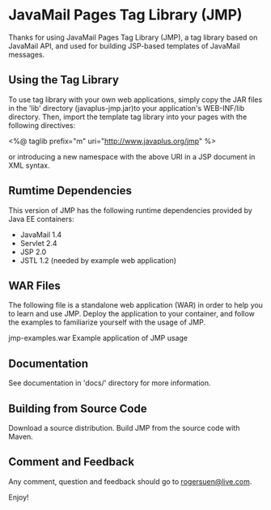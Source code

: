 JavaMail Pages Tag Library (JMP)
================================

Thanks for using JavaMail Pages Tag Library (JMP), a tag library based on
JavaMail API, and used for building JSP-based templates of JavaMail messages.

Using the Tag Library
---------------------

To use tag library with your own web applications, simply copy the JAR
files in the 'lib' directory (javaplus-jmp.jar)to your application's
WEB-INF/lib directory. Then, import the template tag library into your
pages with the following directives:

  <%@ taglib prefix="m" uri="http://www.javaplus.org/jmp" %>

or introducing a new namespace with the above URI in a JSP document
in XML syntax.

Rumtime Dependencies
--------------------

This version of JMP has the following runtime dependencies provided
by Java EE containers:

- JavaMail 1.4
- Servlet 2.4
- JSP 2.0
- JSTL 1.2 (needed by example web application)

WAR Files
---------

The following file is a standalone web application (WAR) in order to help
you to learn and use JMP. Deploy the application to your container, and
follow the examples to familiarize yourself with the usage of JMP.

  jmp-examples.war            Example application of JMP usage

Documentation
-------------

See documentation in 'docs/' directory for more information.

Building from Source Code
-------------------------

Download a source distribution. Build JMP from the source code with Maven.

Comment and Feedback
--------------------

Any comment, question and feedback should go to rogersuen@live.com.

Enjoy!
